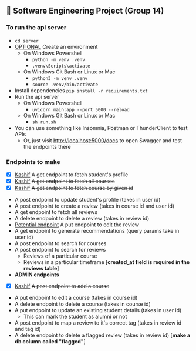 ## 🚧 **Software Engineering Project (Group 14)**

### **To run the api server**
- `cd server`
- [OPTIONAL]() Create an environment
  - On Windows Powershell
    - `python -m venv .venv`
    - `.venv\Scripts\activate`
  - On Windows Git Bash or Linux or Mac
    - `python3 -m venv .venv`
    - `source .venv/bin/activate`
- Install dependencies `pip install -r requirements.txt`
- Run the api server
  - On Windows Powershell
    - `uvicorn main:app --port 5000 --reload`
  - On Windows Git Bash or Linux or Mac
    - `sh run.sh`
- You can use something like Insomnia, Postman or ThunderClient to test APIs
  - Or, just visit [http://localhost:5000/docs](http://127.0.0.1:5000/docs) to open Swagger and test the endpoints there

### **Endpoints to make**
- [x] [Kashif]() ~~A get endpoint to fetch student's profile~~
- [x] [Kashif]() ~~A get endpoint to fetch all courses~~
- [x] [Kashif]() ~~A get endpoint to fetch course by given id~~
- A post endpoint to update student's profile (takes in user id)
- A post endpoint to create a review (takes in course id and user id)
- A get endpoint to fetch all reviews
- A delete endpoint to delete a review (takes in review id)
- [Potential endpoint]() A put endpoint to edit the review
- A get endpoint to generate recommendations (query params take in user id)
- A post endpoint to search for courses
- A post endpoint to search for reviews
  - Reviews of a particular course
  - Reviews in a particular timeframe [**created_at field is required in the reviews table**]
- **ADMIN endpoints**
- [x] [Kashif]() ~~A post endpoint to add a course~~
- A put endpoint to edit a course (takes in course id)
- A delete endpoint to delete a course (takes in course id)
- A put endpoint to update an existing student details (takes in user id)
  - This can mark the student as alumni or not
- A post endpoint to map a review to it's correct tag (takes in review id and tag id)
- A delete endpoint to delete a flagged review (takes in review id) [**make a db column called "flagged"**]
